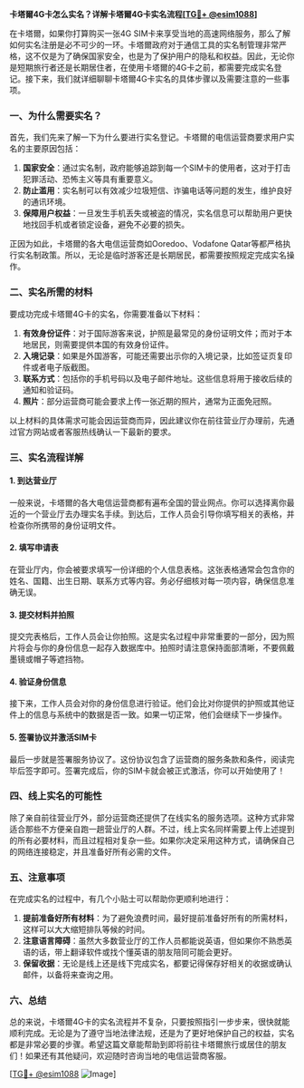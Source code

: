 **卡塔爾4G卡怎么实名？详解卡塔爾4G卡实名流程[[TG💪+ @esim1088](https://t.me/s/esim1088)]**

在卡塔爾，如果你打算购买一张4G SIM卡来享受当地的高速网络服务，那么了解如何实名注册是必不可少的一环。卡塔爾政府对于通信工具的实名制管理非常严格，这不仅是为了确保国家安全，也是为了保护用户的隐私和权益。因此，无论你是短期旅行者还是长期居住者，在使用卡塔爾的4G卡之前，都需要完成实名登记。接下来，我们就详细聊聊卡塔爾4G卡实名的具体步骤以及需要注意的一些事项。

### 一、为什么需要实名？

首先，我们先来了解一下为什么要进行实名登记。卡塔爾的电信运营商要求用户实名的主要原因包括：

1. **国家安全**：通过实名制，政府能够追踪到每一个SIM卡的使用者，这对于打击犯罪活动、恐怖主义等具有重要意义。
2. **防止滥用**：实名制可以有效减少垃圾短信、诈骗电话等问题的发生，维护良好的通讯环境。
3. **保障用户权益**：一旦发生手机丢失或被盗的情况，实名信息可以帮助用户更快地找回手机或者锁定设备，避免不必要的损失。

正因为如此，卡塔爾的各大电信运营商如Ooredoo、Vodafone Qatar等都严格执行实名制政策。所以，无论是临时游客还是长期居民，都需要按照规定完成实名操作。

### 二、实名所需的材料

要成功完成卡塔爾4G卡的实名，你需要准备以下材料：

1. **有效身份证件**：对于国际游客来说，护照是最常见的身份证明文件；而对于本地居民，则需要提供本国的有效身份证件。
2. **入境记录**：如果是外国游客，可能还需要出示你的入境记录，比如签证页复印件或者电子版截图。
3. **联系方式**：包括你的手机号码以及电子邮件地址。这些信息将用于接收后续的通知和验证码。
4. **照片**：部分运营商可能会要求上传一张近期的照片，通常为正面免冠照。

以上材料的具体需求可能会因运营商而异，因此建议你在前往营业厅办理前，先通过官方网站或者客服热线确认一下最新的要求。

### 三、实名流程详解

#### 1. 到达营业厅

一般来说，卡塔爾的各大电信运营商都有遍布全国的营业网点。你可以选择离你最近的一个营业厅去办理实名手续。到达后，工作人员会引导你填写相关的表格，并检查你所携带的身份证明文件。

#### 2. 填写申请表

在营业厅内，你会被要求填写一份详细的个人信息表格。这张表格通常会包含你的姓名、国籍、出生日期、联系方式等内容。务必仔细核对每一项内容，确保信息准确无误。

#### 3. 提交材料并拍照

提交完表格后，工作人员会让你拍照。这是实名过程中非常重要的一部分，因为照片将会与你的身份信息一起存入数据库中。拍照时请注意保持面部清晰，不要佩戴墨镜或帽子等遮挡物。

#### 4. 验证身份信息

接下来，工作人员会对你的身份信息进行验证。他们会比对你提供的护照或其他证件上的信息与系统中的数据是否一致。如果一切正常，他们会继续下一步操作。

#### 5. 签署协议并激活SIM卡

最后一步就是签署服务协议了。这份协议包含了运营商的服务条款和条件，阅读完毕后签字即可。签署完成后，你的SIM卡就会被正式激活，你可以开始使用了！

### 四、线上实名的可能性

除了亲自前往营业厅外，部分运营商还提供了在线实名的服务选项。这种方式非常适合那些不方便亲自跑一趟营业厅的人群。不过，线上实名同样需要上传上述提到的所有必要材料，而且过程相对复杂一些。如果你决定采用这种方式，请确保自己的网络连接稳定，并且准备好所有必需的文件。

### 五、注意事项

在完成实名的过程中，有几个小贴士可以帮助你更顺利地进行：

1. **提前准备好所有材料**：为了避免浪费时间，最好提前准备好所有的所需材料，这样可以大大缩短排队等候的时间。
2. **注意语言障碍**：虽然大多数营业厅的工作人员都能说英语，但如果你不熟悉英语的话，带上翻译软件或找个懂英语的朋友陪同可能会更好。
3. **保留收据**：无论是线上还是线下完成实名，都要记得保存好相关的收据或确认邮件，以备将来查询之用。

### 六、总结

总的来说，卡塔爾4G卡的实名流程并不复杂，只要按照指引一步步来，很快就能顺利完成。无论是为了遵守当地法律法规，还是为了更好地保护自己的权益，实名都是非常必要的步骤。希望这篇文章能帮助到即将前往卡塔爾旅行或居住的朋友们！如果还有其他疑问，欢迎随时咨询当地的电信运营商客服。

[[TG💪+ @esim1088](https://t.me/s/esim1088) ![Image](https://i.postimg.cc/4NQfJmqS/Snipaste-2025-05-13-00-14-12.png)]